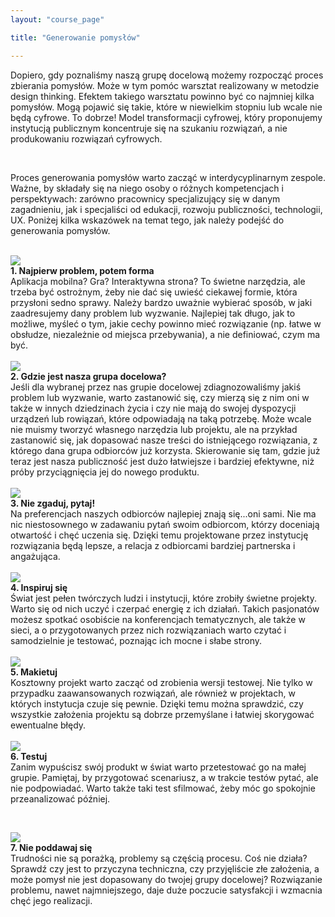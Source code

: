 ```yaml
---
layout: "course_page"

title: "Generowanie pomysłów"

---
```


<div class="screen-content">
  <p>
  Dopiero, gdy poznaliśmy naszą grupę docelową możemy rozpocząć proces zbierania pomysłów. Może w tym pomóc warsztat realizowany w metodzie design thinking. Efektem takiego warsztatu powinno być co najmniej kilka pomysłów. Mogą pojawić się takie, które w niewielkim stopniu lub wcale nie będą cyfrowe. To dobrze! Model transformacji cyfrowej, który proponujemy instytucją publicznym koncentruje się na szukaniu rozwiązań, a nie produkowaniu rozwiązań cyfrowych. 
  </p>

</div>
  </p>
&nbsp;
<p>
Proces generowania pomysłów warto zacząć w interdycyplinarnym zespole. Ważne, by składały się na niego osoby o różnych kompetencjach i perspektywach: zarówno pracownicy specjalizujący się w danym zagadnieniu, jak i specjaliści od edukacji, rozwoju publiczności, technologii, UX. Poniżej kilka wskazówek na temat tego, jak należy podejść do generowania pomysłów.    
</p> 
&nbsp;
<div class="row">
  <div class="col-md-2">
   <img src="{{ site.baseurl }}/img/1.png" />          
  </div>   
  <div class="col-md-10">
    <strong>1. Najpierw problem, potem forma</strong><br/>
    Aplikacja mobilna? Gra? Interaktywna strona? To świetne narzędzia, ale trzeba być ostrożnym, żeby nie dać się uwieść ciekawej formie, która przysłoni sedno sprawy. Należy bardzo uważnie wybierać sposób, w jaki zaadresujemy dany problem lub wyzwanie. Najlepiej tak długo, jak to możliwe, myśleć o tym, jakie cechy powinno mieć rozwiązanie (np. łatwe w obsłudze, niezależnie od miejsca przebywania), a nie definiować, czym ma być. 
  </div>             
</div>
   &nbsp;  
<div class="row">
  <div class="col-md-2">
   <img src="{{ site.baseurl }}/img/2.png" />          
  </div>   
  <div class="col-md-10">
    <strong>2. Gdzie jest nasza grupa docelowa?</strong><br/>
    Jeśli dla wybranej przez nas grupie docelowej zdiagnozowaliśmy jakiś problem lub wyzwanie, warto zastanowić się, czy mierzą się z nim oni w także w innych dziedzinach życia i czy nie mają do swojej dyspozycji urządzeń lub rowiązań, które odpowiadają na taką potrzebę. Może wcale nie muismy tworzyć własnego narzędzia lub projektu, ale na przykład zastanowić się, jak dopasować nasze treści do istniejącego rozwiązania, z którego dana grupa odbiorców już korzysta. Skierowanie się tam, gdzie już teraz jest nasza publiczność jest dużo łatwiejsze i bardziej efektywne, niż próby przyciągnięcia jej do nowego produktu.
  </div>             
</div>    
   &nbsp;  
<div class="row">
  <div class="col-md-2">
   <img src="{{ site.baseurl }}/img/3.png" />          
  </div>   
  <div class="col-md-10">
    <strong>3. Nie zgaduj, pytaj!</strong><br/>
    Na preferencjach naszych odbiorców najlepiej znają się...oni sami. Nie ma nic niestosownego w zadawaniu pytań swoim odbiorcom, którzy doceniają otwartość i chęć uczenia się. Dzięki temu projektowane przez instytucję rozwiązania będą lepsze, a relacja z odbiorcami bardziej partnerska i angażująca. 
  </div>             
</div>    
 &nbsp;
<div class="row">
  <div class="col-md-2">
   <img src="{{ site.baseurl }}/img/4.png" />          
  </div>   
  <div class="col-md-10">
    <strong>4. Inspiruj się</strong><br/>
    Świat jest pełen twórczych ludzi i instytucji, które zrobiły świetne projekty. Warto się od nich uczyć i czerpać energię z ich działań. Takich pasjonatów możesz spotkać osobiście na konferencjach tematycznych, ale także w sieci, a o przygotowanych przez nich rozwiązaniach warto czytać i samodzielnie je testować, poznając ich mocne i słabe strony. 
  </div>             
</div>    
 &nbsp;
<div class="row">
  <div class="col-md-2">
   <img src="{{ site.baseurl }}/img/5.png" />          
  </div>   
  <div class="col-md-10">
    <strong>5. Makietuj</strong><br/>
    Kosztowny projekt warto zacząć od zrobienia wersji testowej. Nie tylko w przypadku zaawansowanych rozwiązań, ale również w projektach, w których instytucja czuje się pewnie. Dzięki temu można sprawdzić, czy wszystkie założenia projektu są dobrze przemyślane i łatwiej skorygować ewentualne błędy. 
  </div>             
</div>    
 &nbsp;
<div class="row">
  <div class="col-md-2">
   <img src="{{ site.baseurl }}/img/6.png" />          
  </div>   
  <div class="col-md-10">
    <strong>6. Testuj</strong><br/>
    Zanim wypuścisz swój produkt w świat warto przetestować go na małej grupie. Pamiętaj, by przygotować scenariusz, a w trakcie testów pytać, ale nie podpowiadać. Warto także taki test sfilmować, żeby móc go spokojnie przeanalizować później.
  </div>             
</div>    

 &nbsp;
<div class="row">
  <div class="col-md-2">
   <img src="{{ site.baseurl }}/img/7.png" />          
  </div>   
  <div class="col-md-10">
    <strong>7. Nie poddawaj się</strong><br/>
    Trudności nie są porażką, problemy są częścią procesu. Coś nie działa? Sprawdź czy jest to przyczyna techniczna, czy przyjęliście złe założenia, a może pomysł nie jest dopasowany do twojej grupy docelowej? Rozwiązanie problemu, nawet najmniejszego, daje duże poczucie satysfakcji i wzmacnia chęć jego realizacji. 
  </div>             
</div>    


</div> 
